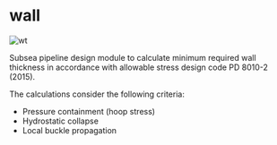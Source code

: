 # wall

![wt](https://www.flowtechenergy.com/wp-content/uploads/Line-Pipe-Wall-Thickness-Chart-Schedule-Weight-API-and-ASTM-Specifications-300x300.jpg)

Subsea pipeline design module to calculate minimum required wall thickness in accordance with allowable stress design code PD 8010-2 (2015).

The calculations consider the following criteria:
* Pressure containment (hoop stress)
* Hydrostatic collapse
* Local buckle propagation